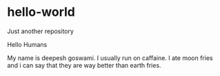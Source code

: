 # hello-world
Just another repository

Hello Humans

My name is deepesh goswami. I usually run on caffaine.
I ate moon fries and i can say that they are way better than earth fries.
